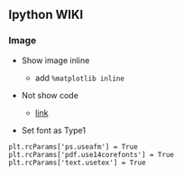 ## Ipython WIKI

### Image
- Show image inline
  - add ```%matplotlib inline```
- Not show code
  - [link](http://blog.nextgenetics.net/?e=102)
  
- Set font as Type1
```
plt.rcParams['ps.useafm'] = True
plt.rcParams['pdf.use14corefonts'] = True
plt.rcParams['text.usetex'] = True
```
